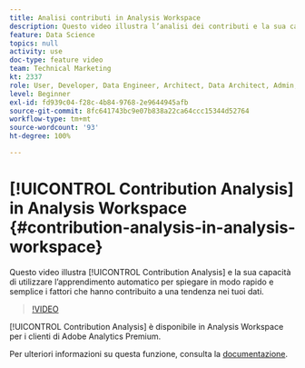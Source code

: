 ```yaml
---
title: Analisi contributi in Analysis Workspace
description: Questo video illustra l’analisi dei contributi e la sua capacità di utilizzare l’apprendimento automatico per spiegare in modo rapido e semplice i fattori che hanno contribuito a una tendenza nei tuoi dati.
feature: Data Science
topics: null
activity: use
doc-type: feature video
team: Technical Marketing
kt: 2337
role: User, Developer, Data Engineer, Architect, Data Architect, Admin, Leader
level: Beginner
exl-id: fd939c04-f28c-4b84-9768-2e9644945afb
source-git-commit: 8fc641743bc9e07b838a22ca64ccc15344d52764
workflow-type: tm+mt
source-wordcount: '93'
ht-degree: 100%

---
```


# [!UICONTROL Contribution Analysis] in Analysis Workspace {#contribution-analysis-in-analysis-workspace}

Questo video illustra [!UICONTROL Contribution Analysis] e la sua capacità di utilizzare l’apprendimento automatico per spiegare in modo rapido e semplice i fattori che hanno contribuito a una tendenza nei tuoi dati.

>[!VIDEO](https://video.tv.adobe.com/v/25443/?quality=12&learn=on)

[!UICONTROL Contribution Analysis] è disponibile in Analysis Workspace per i clienti di Adobe Analytics Premium.

Per ulteriori informazioni su questa funzione, consulta la [documentazione](https://experienceleague.adobe.com/docs/analytics/analyze/analysis-workspace/virtual-analyst/anomaly-detection/anomaly-detection.html?lang=it).

